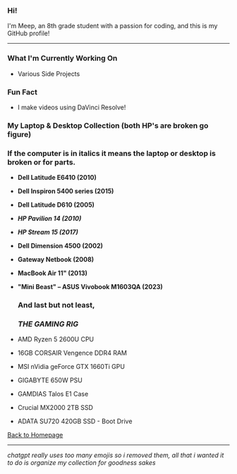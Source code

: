 ### Hi!  

I'm Meep, an 8th grade student with a passion for coding, and this is my GitHub profile! 

<hr>

### What I'm Currently Working On  
- Various Side Projects  

### Fun Fact  
- I make videos using DaVinci Resolve!  

### My Laptop & Desktop Collection (both HP's are broken go figure) 
### If the computer is in italics it means the laptop or desktop is broken or for parts.
- **Dell Latitude E6410 (2010)**  
- **Dell Inspiron 5400 series (2015)**  
- **Dell Latitude D610 (2005)**  
- ***HP Pavilion 14 (2010)***  
- ***HP Stream 15 (2017)***  
- **Dell Dimension 4500 (2002)**  
- **Gateway Netbook (2008)**  
- **MacBook Air 11" (2013)**  
- **"Mini Beast" – ASUS Vivobook M1603QA (2023)**
  
  ### And last but not least,
  ### ***THE GAMING RIG***
-  AMD Ryzen 5 2600U CPU
-  16GB CORSAIR Vengence DDR4 RAM
-  MSI nVidia geForce GTX 1660Ti GPU
-  GIGABYTE 650W PSU
-  GAMDIAS Talos E1 Case
-  Crucial MX2000 2TB SSD
-  ADATA SU720 420GB SSD - Boot Drive
 
 <a href="https://meep809.github.io/">Back to Homepage</a>
 
 <hr>
 
*chatgpt really uses too many emojis so i removed them, all that i wanted it to do is organize my collection for goodness sakes*
